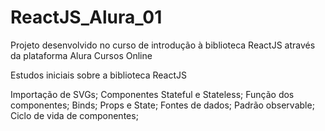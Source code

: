 # ReactJS_Alura_01
Projeto desenvolvido no curso de introdução à biblioteca ReactJS através da plataforma Alura Cursos Online

Estudos iniciais sobre a biblioteca ReactJS

Importação de SVGs;
Componentes Stateful e Stateless;
Função dos componentes;
Binds;
Props e State;
Fontes de dados;
Padrão observable;
Ciclo de vida de componentes;
